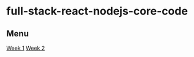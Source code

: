 # full-stack-react-nodejs-core-code
 
## Menu

[Week 1](/corecode/Week%201/Exercises.md)
[Week 2](/corecode/Week%202/Exercises.md)